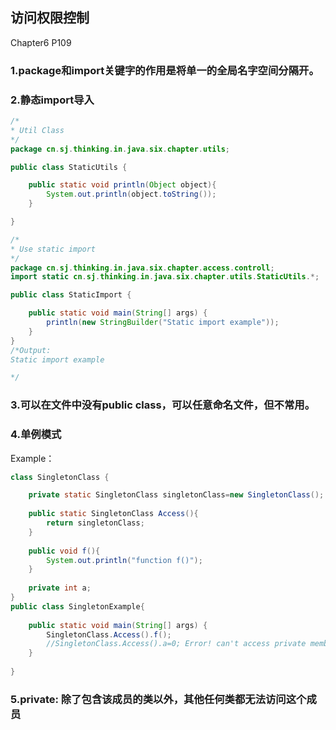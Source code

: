 ##  访问权限控制 

Chapter6 P109

###  1.package和import关键字的作用是将单一的全局名字空间分隔开。

###  2.静态import导入

```java
/*
* Util Class
*/
package cn.sj.thinking.in.java.six.chapter.utils;

public class StaticUtils {

    public static void println(Object object){
        System.out.println(object.toString());
    }

}
```

```java
/*
* Use static import
*/
package cn.sj.thinking.in.java.six.chapter.access.controll;
import static cn.sj.thinking.in.java.six.chapter.utils.StaticUtils.*;

public class StaticImport {

    public static void main(String[] args) {
        println(new StringBuilder("Static import example"));
    }
}
/*Output:
Static import example

*/
```

###  3.可以在文件中没有public class，可以任意命名文件，但不常用。

###  4.单例模式

Example：

```java
class SingletonClass {

    private static SingletonClass singletonClass=new SingletonClass();
    
    public static SingletonClass Access(){
        return singletonClass;
    }
    
    public void f(){
        System.out.println("function f()");
    }
    
    private int a;
}
public class SingletonExample{
    
    public static void main(String[] args) {
        SingletonClass.Access().f();
        //SingletonClass.Access().a=0; Error! can't access private member in other class which           //doesn't include class "SingletonClass"
    }
    
}
```

###  5.private: 除了包含该成员的类以外，其他任何类都无法访问这个成员

